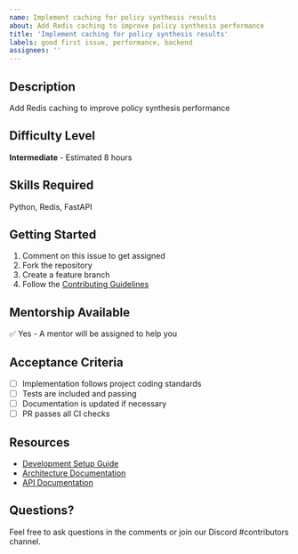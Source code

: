```yaml
---
name: Implement caching for policy synthesis results
about: Add Redis caching to improve policy synthesis performance
title: 'Implement caching for policy synthesis results'
labels: good first issue, performance, backend
assignees: ''
---
```


## Description
Add Redis caching to improve policy synthesis performance

## Difficulty Level
**Intermediate** - Estimated 8 hours

## Skills Required
Python, Redis, FastAPI

## Getting Started
1. Comment on this issue to get assigned
2. Fork the repository
3. Create a feature branch
4. Follow the [Contributing Guidelines](../CONTRIBUTING.md)

## Mentorship Available
✅ Yes - A mentor will be assigned to help you

## Acceptance Criteria
- [ ] Implementation follows project coding standards
- [ ] Tests are included and passing
- [ ] Documentation is updated if necessary
- [ ] PR passes all CI checks

## Resources
- [Development Setup Guide](../docs/development/setup.md)
- [Architecture Documentation](../docs/architecture/)
- [API Documentation](../docs/api/)

## Questions?
Feel free to ask questions in the comments or join our Discord #contributors channel.
